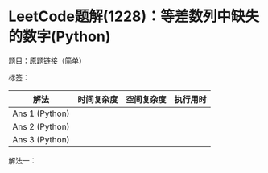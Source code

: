 # LeetCode题解(1228)：等差数列中缺失的数字(Python)

题目：[原题链接](https://leetcode-cn.com/problems/missing-number-in-arithmetic-progression/)（简单）

标签：

| 解法           | 时间复杂度 | 空间复杂度 | 执行用时 |
| -------------- | ---------- | ---------- | -------- |
| Ans 1 (Python) |            |            |          |
| Ans 2 (Python) |            |            |          |
| Ans 3 (Python) |            |            |          |

解法一：

